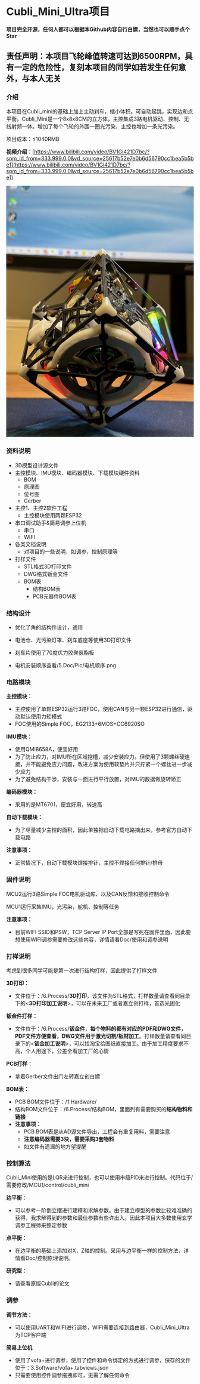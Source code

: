# Cubli_Mini_Ultra项目

**项目完全开源，任何人都可以根据本Github内容自行白嫖，当然也可以顺手点个Star**

## **责任声明：本项目飞轮峰值转速可达到6500RPM，具有一定的危险性，复刻本项目的同学如若发生任何意外，与本人无关**

### 介绍

本项目在Cubli_mini的基础上加上主动刹车，缩小体积。可自动起跳，实现边和点平衡。Cubli_Mini是一个8x8x8CM的立方体，主控集成3路电机驱动、控制、无线射频一体。增加了每个飞轮的外围一圈光污染，主控也增加一条光污染。

项目成本：≤1040RMB

**视频介绍：**[https://www.bilibili.com/video/BV1Gi421D7bc/?spm_id_from=333.999.0.0&vd_source=25617b52e7e0b6d56790cc1bea5b5be1](https://www.bilibili.com/video/BV1Gi421D7bc/?spm_id_from=333.999.0.0&vd_source=25617b52e7e0b6d56790cc1bea5b5be1)

![Image](5.Doc/Pic/成品.jpg)

### 资料说明

- 3D模型设计源文件
- 主控模块、IMU模块、编码器模块、下载模块硬件资料
  - BOM
  - 原理图
  - 位号图
  - Gerber
- 主控1、主控2软件工程
  - 主控模块使用两颗ESP32
- 串口调试助手&简易调参上位机
  - 串口
  - WIFI
- 各类文档说明
  - 对项目的一些说明，如调参，控制原理等
- 打样文件
  - STL格式3D打印文件
  - DWG格式钣金文件
  - BOM表
    - 结构BOM表
    - PCB元器件BOM表

### 结构设计

- 优化了角的结构件设计，通用

- 电池仓、光污染灯罩、刹车底座等使用3D打印文件

- 刹车片使用了70度优力胶聚氨酯板

- 电机安装顺序查看/5.Doc/Pic/电机顺序.png

### 电路模块

**主控模块：**

- 主控使用了单颗ESP32运行3路FOC，使用CAN与另一颗ESP32进行通信，驱动默认使用力矩模式
- FOC使用的Simple FOC，EG2133+6MOS+CC6920SO

**IMU模块：**

- 使用QMI8658A，便宜好用
- 为了防止应力，对IMU所在区域挖槽，减少安装应力。但使用了3颗螺丝硬连接，并不能避免应力问题，改进方案为使用软垫片并只拧紧一个螺丝进一步减少应力
- 为了避免结构干涉，安装与一面进行平行放置，对IMU的数据做旋转矫正

**编码器模块：**

- 采用的是MT6701，便宜好用，转速高

**自动下载模块：**

- 为了尽量减少主控的面积，因此单独把自动下载电路摘出来，参考官方自动下载电路

**注意事项：**

- 正常情况下，自动下载模块焊接排针，主控不焊接任何排针/排母

### 固件说明

MCU2运行3路Simple FOC电机驱动库、以及CAN反馈和接收控制命令

MCU1运行采集IMU，光污染，舵机、控制等任务

**注意事项：**

- 目前WIFI SSID和PSW，TCP Server IP Port全部是写死在固件里面，因此要想使用WIFI调参需要修改这些内容，详情请看Doc/使用和调参说明

### 打样说明

考虑到很多同学可能是第一次进行结构打样，因此提供了打样文件

**3D打印：**

- 文件位于：/6.Process/**3D打印**，该文件为STL格式，打样数量请查看同目录下的<**3D打印加工说明**>，可以在未来工厂或者嘉立创打样，首选光固化

**钣金件打样：**

- 文件位于：/6.Process/**钣金件**，**每个物料的都有对应的PDF和DWG文件，PDF文件方便查看，DWG文件用于激光切割/板材加工**。打样数量请查看同目录下的<**钣金加工说明**>，可以找淘宝给图纸直接加工。由于加工精度要求不高，个人用途下，公差全看加工厂的心情

**PCB打样：**

- 拿着Gerber文件出门左转嘉立创白嫖

**BOM表：**

- PCB BOM文件位于：/1.Hardware/
- 结构BOM文件位于：/6.Process/结构BOM，里面列有需要购买的**结构物料和链接**
- **注意事项：**
  - PCB BOM表是从AD源文件导出，工程会有重复用料，需要注意
  - **注意编码器需要3块，需要采购3套物料**
  - 如文件有遗漏的地方望提醒

### 控制算法

Cubli_Mini使用的是LQR来进行控制，也可以使用串级PID来进行控制。代码位于/需要修改/MCU1/control/cubli_mini

**边平衡**：

- 可以参考一阶倒立摆进行建模和求解参数。由于建立模型的参数比较难准确的获得，我求解得到的参数和最佳参数有些许出入。因此本项目大多数使用玄学调参工程师来整定参数

**点平衡：**

- 在边平衡的基础上添加对X，Z轴的控制。采用与边平衡一样的控制方法，详情看Doc/控制原理说明。

**研究型：**

- 请查看原版Cubli的论文

### 调参

**调节方法：**

- 可以使用UART和WIFI进行调参，WIFI需要连接到路由器，Cubli_Mini_Ultra为TCP客户端

**简易上位机**

- 使用了vofa+进行调参，使用了控件和命令绑定的方式进行调参，保存的文件位于：3.Software/vofa+.tabviews.json
- 只需要使用控件调参拖拽即可，无需了解任何命令